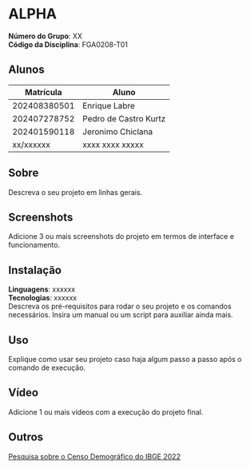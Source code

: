 # ALPHA

**Número do Grupo**: XX<br>
**Código da Disciplina**: FGA0208-T01<br>

## Alunos
|Matrícula | Aluno |
| -- | -- |
| 202408380501  |  Enrique Labre |
| 202407278752  |  Pedro de Castro Kurtz |
| 202401590118  |  Jeronimo Chiclana |
| xx/xxxxxx  |  xxxx xxxx xxxxx |

## Sobre 
Descreva o seu projeto em linhas gerais. 

## Screenshots
Adicione 3 ou mais screenshots do projeto em termos de interface e funcionamento.

## Instalação 
**Linguagens**: xxxxxx<br>
**Tecnologias**: xxxxxx<br>
Descreva os pré-requisitos para rodar o seu projeto e os comandos necessários.
Insira um manual ou um script para auxiliar ainda mais.

## Uso 
Explique como usar seu projeto caso haja algum passo a passo após o comando de execução.

## Vídeo
Adicione 1 ou mais vídeos com a execução do projeto final.

## Outros 
[Pesquisa sobre o Censo Demográfico do IBGE 2022](https://github.com/Projetos-de-Extensao/PBE_ADS_25.1_8001_ALPHA/blob/main/pesquisa%20censo%20demografico.md)
